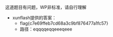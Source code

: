这道题目有问题，WP非标准，请自行理解
- xunflash提供的答案：
  - flag{c7e69ffeb7cd68a3c9bf876477a1fc57}
  - 路径：eqqqqeqqeeeqeee